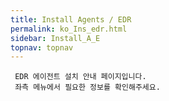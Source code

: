 ```yaml
---
title: Install Agents / EDR
permalink: ko_Ins_edr.html
sidebar: Install_A_E
topnav: topnav
---
```


     EDR 에이전트 설치 안내 페이지입니다.
     좌측 메뉴에서 필요한 정보를 확인해주세요.